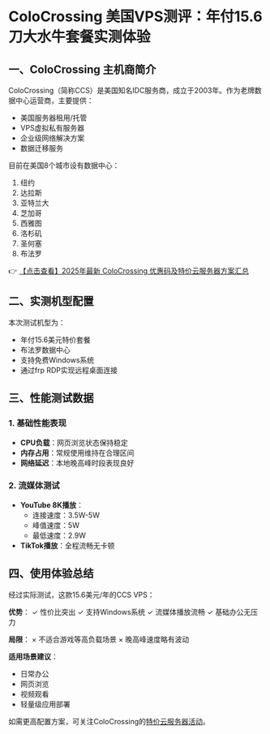 # ColoCrossing 美国VPS测评：年付15.6刀大水牛套餐实测体验

## 一、ColoCrossing 主机商简介

ColoCrossing（简称CCS）是美国知名IDC服务商，成立于2003年。作为老牌数据中心运营商，主要提供：

- 美国服务器租用/托管
- VPS虚拟私有服务器
- 企业级网络解决方案
- 数据迁移服务

目前在美国8个城市设有数据中心：
1. 纽约
2. 达拉斯  
3. 亚特兰大
4. 芝加哥
5. 西雅图
6. 洛杉矶
7. 圣何塞
8. 布法罗

👉 [【点击查看】2025年最新 ColoCrossing 优惠码及特价云服务器方案汇总](https://bit.ly/ColoCrossing)

## 二、实测机型配置

本次测试机型为：
- 年付15.6美元特价套餐
- 布法罗数据中心
- 支持免费Windows系统
- 通过frp RDP实现远程桌面连接

## 三、性能测试数据

### 1. 基础性能表现
- **CPU负载**：网页浏览状态保持稳定
- **内存占用**：常规使用维持在合理区间
- **网络延迟**：本地晚高峰时段表现良好

### 2. 流媒体测试
- **YouTube 8K播放**：
  - 连接速度：3.5W-5W
  - 峰值速度：5W
  - 最低速度：2.9W
- **TikTok播放**：全程流畅无卡顿

## 四、使用体验总结

经过实际测试，这款15.6美元/年的CCS VPS：

**优势**：
✓ 性价比突出
✓ 支持Windows系统
✓ 流媒体播放流畅
✓ 基础办公无压力

**局限**：
× 不适合游戏等高负载场景
× 晚高峰速度略有波动

**适用场景建议**：
- 日常办公
- 网页浏览  
- 视频观看
- 轻量级应用部署

如需更高配置方案，可关注ColoCrossing的[特价云服务器活动](https://bit.ly/ColoCrossing)。